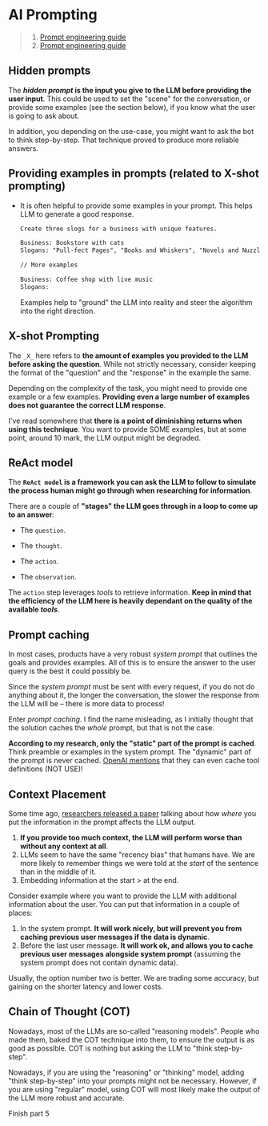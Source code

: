 # AI Prompting

> 1. [Prompt engineering guide](https://github.com/brexhq/prompt-engineering?tab=readme-ov-file#what-is-a-prompt)
> 2. [Prompt engineering guide](https://www.promptingguide.ai/)

## Hidden prompts

The **_hidden prompt_ is the input you give to the LLM before providing the user input**. This could be used to set the "scene" for the conversation, or provide some examples (see the section below), if you know what the user is going to ask about.

In addition, you depending on the use-case, you might want to ask the bot to think step-by-step. That technique proved to produce more reliable answers.

## Providing examples in prompts (related to X-shot prompting)

- It is often helpful to provide some examples in your prompt. This helps LLM to generate a good response.

  ```txt
  Create three slogs for a business with unique features.

  Business: Bookstore with cats
  Slogans: "Pull-fect Pages", "Books and Whiskers", "Novels and Nuzzles"

  // More examples

  Business: Coffee shop with live music
  Slogans:
  ```

  Examples help to "ground" the LLM into reality and steer the algorithm into the right direction.

## X-shot Prompting

The `_X_` here refers to **the amount of examples you provided to the LLM before asking the question**. While not strictly necessary, consider keeping the format of the "question" and the "response" in the example the same.

Depending on the complexity of the task, you might need to provide one example or a few examples. **Providing even a large number of examples does not guarantee the correct LLM response**.

I've read somewhere that **there is a point of diminishing returns when using this technique**. You want to provide SOME examples, but at some point, around 10 mark, the LLM output might be degraded.

## ReAct model

The **`ReAct model` is a framework you can ask the LLM to follow to simulate the process human might go through when researching for information**.

There are a couple of **"stages" the LLM goes through in a loop to come up to an answer**:

- The `question`.

- The `thought`.

- The `action`.

- The `observation`.

The `action` step leverages _tools_ to retrieve information. **Keep in mind that the efficiency of the LLM here is heavily dependant on the quality of the available _tools_**.

## Prompt caching

In most cases, products have a very robust _system prompt_ that outlines the goals and provides examples. All of this is to ensure the answer to the user query is the best it could possibly be.

Since the _system prompt_ must be sent with every request, if you do not do anything about it, the longer the conversation, the slower the response from the LLM will be – there is more data to process!

Enter _prompt caching_. I find the name misleading, as I initially thought that the solution caches the _whole_ prompt, but that is not the case.

**According to my research, only the "static" part of the prompt is cached**. Think preamble or examples in the system prompt. The "dynamic" part of the prompt is never cached. [OpenAI mentions](https://platform.openai.com/docs/guides/prompt-caching) that they can even cache tool definitions (NOT USE)!

## Context Placement

Some time ago, [researchers released a paper](https://arxiv.org/abs/2307.03172) talking about how _where_ you put the information in the prompt affects the LLM output.

1. **If you provide too much context, the LLM will perform worse than without any context at all**.
2. LLMs seem to have the same "recency bias" that humans have. We are more likely to remember things we were told at the _start_ of the sentence than in the middle of it.
3. Embedding information at the start > at the end.

Consider example where you want to provide the LLM with additional information about the user. You can put that information in a couple of places:

1. In the system prompt. **It will work nicely, but will prevent you from caching previous user messages if the data is dynamic**.
2. Before the last user message. **It will work ok, and allows you to cache previous user messages alongside system prompt** (assuming the system prompt does not contain dynamic data).

Usually, the option number two is better. We are trading some accuracy, but gaining on the shorter latency and lower costs.

## Chain of Thought (COT)

Nowadays, most of the LLMs are so-called "reasoning models". People who made them, baked the COT technique into them, to ensure the output is as good as possible. COT is nothing but asking the LLM to "think step-by-step".

Nowadays, if you are using the "reasoning" or "thinking" model, adding "think step-by-step" into your prompts might not be necessary. However, if you are using "regular" model, using COT will most likely make the output of the LLM more robust and accurate.

Finish part 5
